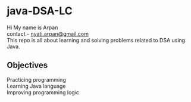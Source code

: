 # java-DSA-LC
Hi My name is Arpan\
contact - nyati.arpan@gmail.com\
This repo is all about learning and solving problems related to DSA using Java.


## **Objectives**
Practicing programming\
Learning Java language\
Improving programming logic
